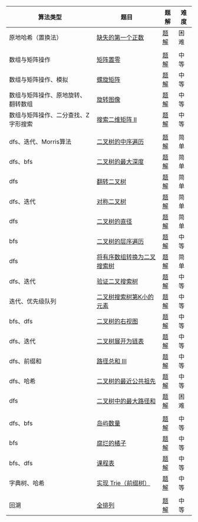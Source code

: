 | 算法类型                            | 题目                                                         | 题解                                                         | 难度 |
| ----------------------------------- | ------------------------------------------------------------ | ------------------------------------------------------------ | ---- |
| 原地哈希（置换法）                  | [缺失的第一个正数](https://leetcode.cn/problems/first-missing-positive/solutions/?envType=study-plan-v2&envId=top-100-liked) | [题解](https://github.com/CoderLi530/Personal-practice-problem-/tree/main/%E6%95%B0%E7%BB%84/%E7%BC%BA%E5%A4%B1%E7%9A%84%E7%AC%AC%E4%B8%80%E4%B8%AA%E6%AD%A3%E6%95%B0) | 困难 |
|                                     |                                                              |                                                              |      |
| 数组与矩阵操作                      | [矩阵置零](https://leetcode.cn/problems/set-matrix-zeroes/?envType=study-plan-v2&envId=top-100-liked) | [题解](https://github.com/CoderLi530/Personal-practice-problem-/tree/main/%E7%9F%A9%E9%98%B5/%E7%9F%A9%E9%98%B5%E7%BD%AE%E9%9B%B6) | 中等 |
| 数组与矩阵操作、模拟                | [螺旋矩阵](https://leetcode.cn/problems/spiral-matrix/?envType=study-plan-v2&envId=top-100-liked) | [题解](https://github.com/CoderLi530/Personal-practice-problem-/tree/main/%E7%9F%A9%E9%98%B5/%E8%9E%BA%E6%97%8B%E7%9F%A9%E9%98%B5) | 中等 |
| 数组与矩阵操作、原地旋转、翻转数组  | [旋转图像](https://leetcode.cn/problems/rotate-image/?envType=study-plan-v2&envId=top-100-liked) | [题解](https://github.com/CoderLi530/Personal-practice-problem-/tree/main/%E7%9F%A9%E9%98%B5/%E6%97%8B%E8%BD%AC%E5%9B%BE%E5%83%8F) | 中等 |
| 数组与矩阵操作、二分查找、Z字形搜索 | [搜索二维矩阵 II](https://leetcode.cn/problems/search-a-2d-matrix-ii/submissions/653262101/?envType=study-plan-v2&envId=top-100-liked) | [题解](https://github.com/CoderLi530/Personal-practice-problem-/tree/main/%E7%9F%A9%E9%98%B5/%E6%90%9C%E7%B4%A2%E4%BA%8C%E7%BB%B4%E7%9F%A9%E9%98%B5%20II) | 中等 |
|                                     |                                                              |                                                              |      |
| dfs、迭代、Morris算法               | [二叉树的中序遍历](https://leetcode.cn/problems/binary-tree-inorder-traversal/submissions/653535404/?envType=study-plan-v2&envId=top-100-liked) | [题解](https://github.com/CoderLi530/Personal-practice-problems/tree/main/%E4%BA%8C%E5%8F%89%E6%A0%91/%E4%BA%8C%E5%8F%89%E6%A0%91%E7%9A%84%E4%B8%AD%E5%BA%8F%E9%81%8D%E5%8E%86) | 简单 |
| dfs、bfs                            | [二叉树的最大深度](https://leetcode.cn/problems/maximum-depth-of-binary-tree/description/?envType=study-plan-v2&envId=top-100-liked) | [题解](https://github.com/CoderLi530/Personal-practice-problems/tree/main/%E4%BA%8C%E5%8F%89%E6%A0%91/%E4%BA%8C%E5%8F%89%E6%A0%91%E7%9A%84%E6%9C%80%E5%A4%A7%E6%B7%B1%E5%BA%A6) | 简单 |
| dfs                                 | [翻转二叉树](https://leetcode.cn/problems/invert-binary-tree/description/?envType=study-plan-v2&envId=top-100-liked) | [题解](https://github.com/CoderLi530/Personal-practice-problems/tree/main/%E4%BA%8C%E5%8F%89%E6%A0%91/%E7%BF%BB%E8%BD%AC%E4%BA%8C%E5%8F%89%E6%A0%91) | 简单 |
| dfs、迭代                           | [对称二叉树](https://leetcode.cn/problems/symmetric-tree/submissions/654091773/?envType=study-plan-v2&envId=top-100-liked) | [题解](https://github.com/CoderLi530/Personal-practice-problems/tree/main/%E4%BA%8C%E5%8F%89%E6%A0%91/%E5%AF%B9%E7%A7%B0%E4%BA%8C%E5%8F%89%E6%A0%91) | 简单 |
| dfs                                 | [二叉树的直径](https://leetcode.cn/problems/diameter-of-binary-tree/?envType=study-plan-v2&envId=top-100-liked) | [题解](https://github.com/CoderLi530/Personal-practice-problems/tree/main/%E4%BA%8C%E5%8F%89%E6%A0%91/%E4%BA%8C%E5%8F%89%E6%A0%91%E7%9A%84%E7%9B%B4%E5%BE%84) | 简单 |
| bfs                                 | [二叉树的层序遍历](https://leetcode.cn/problems/binary-tree-level-order-traversal/solutions/241885/er-cha-shu-de-ceng-xu-bian-li-by-leetcode-solution/?envType=study-plan-v2&envId=top-100-liked) | [题解](https://github.com/CoderLi530/Personal-practice-problems/tree/main/%E4%BA%8C%E5%8F%89%E6%A0%91/%E4%BA%8C%E5%8F%89%E6%A0%91%E7%9A%84%E5%B1%82%E5%BA%8F%E9%81%8D%E5%8E%86) | 中等 |
| dfs                                 | [将有序数组转换为二叉搜索树](https://leetcode.cn/problems/convert-sorted-array-to-binary-search-tree/description/?envType=study-plan-v2&envId=top-100-liked) | [题解](https://github.com/CoderLi530/Personal-practice-problems/tree/main/%E4%BA%8C%E5%8F%89%E6%A0%91/%E5%B0%86%E6%9C%89%E5%BA%8F%E6%95%B0%E7%BB%84%E8%BD%AC%E6%8D%A2%E4%B8%BA%E4%BA%8C%E5%8F%89%E6%90%9C%E7%B4%A2%E6%A0%91) | 简单 |
| dfs、迭代                           | [验证二叉搜索树](https://leetcode.cn/problems/validate-binary-search-tree/description/?envType=study-plan-v2&envId=top-100-liked) | [题解](https://github.com/CoderLi530/Personal-practice-problems/tree/main/%E4%BA%8C%E5%8F%89%E6%A0%91/%E9%AA%8C%E8%AF%81%E4%BA%8C%E5%8F%89%E6%90%9C%E7%B4%A2%E6%A0%91) | 中等 |
| 迭代、优先级队列                    | [二叉树搜索树第K小的元素](https://leetcode.cn/problems/kth-smallest-element-in-a-bst/description/?envType=study-plan-v2&envId=top-100-liked) | [题解](https://github.com/CoderLi530/Personal-practice-problems/tree/main/%E4%BA%8C%E5%8F%89%E6%A0%91/%E4%BA%8C%E5%8F%89%E6%90%9C%E7%B4%A2%E6%A0%91%E4%B8%AD%E7%AC%ACK%E5%B0%8F%E7%9A%84%E5%85%83%E7%B4%A0) | 中等 |
| bfs、dfs                            | [二叉树的右视图](https://leetcode.cn/problems/binary-tree-right-side-view/description/?envType=study-plan-v2&envId=top-100-liked) | [题解](https://github.com/CoderLi530/Personal-practice-problems/tree/main/%E4%BA%8C%E5%8F%89%E6%A0%91/%E4%BA%8C%E5%8F%89%E6%A0%91%E7%9A%84%E5%8F%B3%E8%A7%86%E5%9B%BE) | 中等 |
| dfs、迭代                           | [二叉树展开为链表](https://leetcode.cn/problems/flatten-binary-tree-to-linked-list/description/?envType=study-plan-v2&envId=top-100-liked) | [题解](https://github.com/CoderLi530/Personal-practice-problems/tree/main/%E4%BA%8C%E5%8F%89%E6%A0%91/%E4%BA%8C%E5%8F%89%E6%A0%91%E5%B1%95%E5%BC%80%E4%B8%BA%E9%93%BE%E8%A1%A8) | 中等 |
| dfs、前缀和                         | [路径总和 III](https://leetcode.cn/problems/path-sum-iii/?envType=study-plan-v2&envId=top-100-liked) | [题解](https://github.com/CoderLi530/Personal-practice-problems/tree/main/%E4%BA%8C%E5%8F%89%E6%A0%91/%E8%B7%AF%E5%BE%84%E6%80%BB%E5%92%8C%20III) | 中等 |
| dfs、哈希                           | [二叉树的最近公共祖先](https://leetcode.cn/problems/lowest-common-ancestor-of-a-binary-tree/?envType=study-plan-v2&envId=top-100-liked) | [题解](https://github.com/CoderLi530/Personal-practice-problems/tree/main/%E4%BA%8C%E5%8F%89%E6%A0%91/%E4%BA%8C%E5%8F%89%E6%A0%91%E7%9A%84%E6%9C%80%E8%BF%91%E5%85%AC%E5%85%B1%E7%A5%96%E5%85%88) | 中等 |
| dfs                                 | [二叉树中的最大路径和](https://leetcode.cn/problems/binary-tree-maximum-path-sum/description/?envType=study-plan-v2&envId=top-100-liked) | [题解](https://github.com/CoderLi530/Personal-practice-problems/tree/main/%E4%BA%8C%E5%8F%89%E6%A0%91/%E4%BA%8C%E5%8F%89%E6%A0%91%E4%B8%AD%E7%9A%84%E6%9C%80%E5%A4%A7%E8%B7%AF%E5%BE%84%E5%92%8C) | 困难 |
|                                     |                                                              |                                                              |      |
| dfs、bfs                            | [岛屿数量](https://leetcode.cn/problems/number-of-islands/description/?envType=study-plan-v2&envId=top-100-liked) | [题解](https://github.com/CoderLi530/Optimization-method/tree/main/BFS%E8%A7%A3%E5%86%B3FloodFill%E7%AE%97%E6%B3%95/%E5%B2%9B%E5%B1%BF%E6%95%B0%E9%87%8F) | 中等 |
| bfs                                 | [腐烂的橘子](https://leetcode.cn/problems/rotting-oranges/description/?envType=study-plan-v2&envId=top-100-liked) | [题解](https://github.com/CoderLi530/Personal-practice-problems/tree/main/%E5%9B%BE%E8%AE%BA/%E8%85%90%E7%83%82%E7%9A%84%E6%A9%98%E5%AD%90) | 中等 |
| bfs、dfs                            | [课程表](https://leetcode.cn/problems/course-schedule/description/?envType=study-plan-v2&envId=top-100-liked) | [题解](https://github.com/CoderLi530/Optimization-method/tree/main/BFS%E8%A7%A3%E5%86%B3%E6%8B%93%E6%89%91%E6%8E%92%E5%BA%8F/%E8%AF%BE%E7%A8%8B%E8%A1%A8) | 中等 |
| 字典树、哈希                        | [实现 Trie（前缀树）](https://leetcode.cn/problems/implement-trie-prefix-tree/description/?envType=study-plan-v2&envId=top-100-liked) | [题解](https://github.com/CoderLi530/Personal-practice-problems/tree/main/%E5%9B%BE%E8%AE%BA/%E5%AE%9E%E7%8E%B0%20Trie%20%EF%BC%88%E5%89%8D%E7%BC%80%E6%A0%91%EF%BC%89) | 中等 |
|                                     |                                                              |                                                              |      |
| 回溯                                | [全排列](https://leetcode.cn/problems/permutations/description/?envType=study-plan-v2&envId=top-100-liked) | [题解](https://github.com/CoderLi530/Personal-practice-problems/tree/main/%E5%9B%9E%E6%BA%AF/%E5%85%A8%E6%8E%92%E5%88%97) | 中等 |

